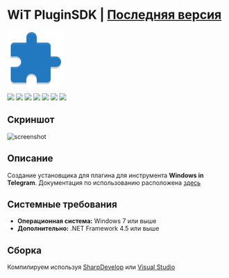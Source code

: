 # WiT PluginSDK | [Последняя версия](https://github.com/Zalexanninev15/WiT-PluginSDK/releases/latest)

![](https://github.com/Zalexanninev15/WiT-PluginSDK/blob/main/WiT-PluginSDK_Logo.png?raw=true)

[![](https://img.shields.io/badge/OS-Windows-informational)](https://github.com/Zalexanninev15/WiT-PluginSDK)
[![](https://img.shields.io/badge/.NET-Framework_4.5-4E2ACD.svg)](https://dotnet.microsoft.com/download/dotnet-framework/net45)
[![](https://img.shields.io/github/v/release/Zalexanninev15/WiT-PluginSDK)](https://github.com/Zalexanninev15/WiT-PluginSDK/releases/latest)
[![](https://img.shields.io/github/downloads/Zalexanninev15/WiT-PluginSDK/total.svg)](https://github.com/Zalexanninev15/WiT-PluginSDK/releases)
[![](https://img.shields.io/github/last-commit/Zalexanninev15/WiT-PluginSDK)](https://github.com/Zalexanninev15/WiT-PluginSDK/commits/master)
[![](https://img.shields.io/badge/license-MIT-blue.svg)](LICENSE)
[![](https://img.shields.io/badge/Donate-FFDD00.svg?logo=buymeacoffee&logoColor=black)](https://z15.neocities.org/donate)

## Скриншот

![screenshot](https://i.imgur.com/n9XwZlb.png)

## Описание

Создание установщика для плагина для инструмента **Windows in Telegram**. Документация по использованию расположена [здесь](https://teletype.in/@zalexanninev15/wit3_create_plugin_pluginapi_1.0)

## Системные требования

* **Операционная система:** Windows 7 или выше
* **Дополнительно:** .NET Framework 4.5 или выше

## Сборка

Компилируем используя [SharpDevelop](https://sourceforge.net/projects/sharpdevelop) или [Visual Studio](https://visualstudio.microsoft.com/vs)

